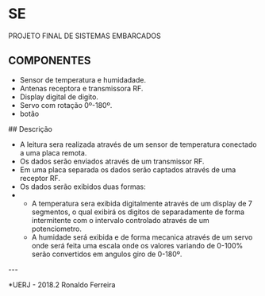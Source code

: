 # SE
PROJETO FINAL DE SISTEMAS EMBARCADOS


## COMPONENTES
<ul>
	<li>Sensor de temperatura e humidadade.</li>
	<li>Antenas receptora e transmissora RF.</li>
	<li>Display digital de digito.</li>
	<li>Servo com rotação 0º-180º.</li>
	<li>botão
</ul>
## Descrição
<ul>
	<li>A leitura sera realizada através de um sensor de temperatura conectado a uma placa remota.</li>
	<li>Os dados serão enviados através de um transmissor RF.</li>
	<li>Em uma placa separada os dados serão captados através de uma receptor RF.</li>
	<li>Os dados serão exibidos duas formas:</li>
	<li><ul>	
		<li>A temperatura sera exibida digitalmente através de um display de 7 segmentos, o qual exibirá os digitos de separadamente de forma intermitente com o intervalo controlado através de um potenciometro.</li>
		<li>A humidade será exibida e de forma mecanica através de um servo onde será feita uma escala onde os valores variando de 0-100% serão convertidos em angulos giro de 0-180º.</li>
	</ul>
</ul>	
---

*UERJ - 2018.2
Ronaldo Ferreira
